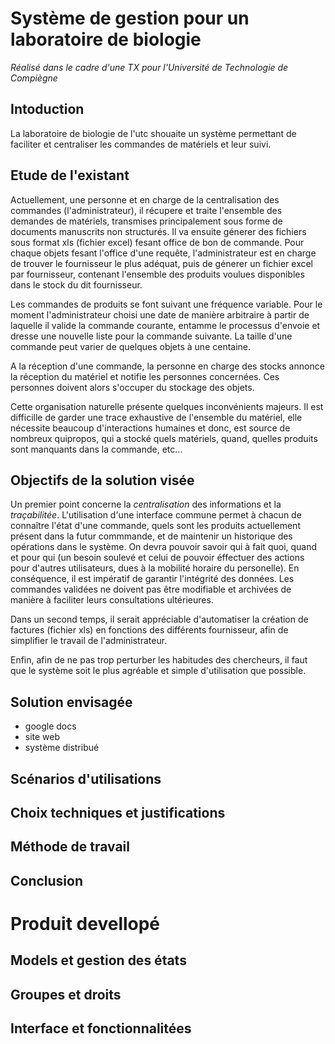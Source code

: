 Système de gestion pour un laboratoire de biologie
==================================================
*Réalisé dans le cadre d'une TX pour l'Université de Technologie de Compiègne*


Intoduction
-----------

La laboratoire de biologie de l'utc shouaite un système permettant de faciliter et centraliser les commandes de matériels et leur suivi.


Etude de l'existant
-------------------

Actuellement, une personne et en charge de la centralisation des commandes (l'administrateur), il récupere et traite l'ensemble des demandes de matériels, transmises principalement sous forme de documents manuscrits non structurés. Il va ensuite génerer des fichiers sous format xls (fichier excel) fesant office de bon de commande.
Pour chaque objets fesant l'office d'une requête, l'administrateur est en charge de trouver le fournisseur le plus adéquat, puis de génerer un fichier excel par fournisseur, contenant l'ensemble des produits voulues disponibles dans le stock du dit fournisseur.

Les commandes de produits se font suivant une fréquence variable. Pour le moment l'administrateur choisi une date de manière arbitraire à partir de laquelle il valide la commande courante, entamme le processus d'envoie et dresse une nouvelle liste pour la commande suivante. La taille d'une commande peut varier de quelques objets à une centaine.

A la réception d'une commande, la personne en charge des stocks annonce la réception du matériel et notifie les personnes concernées. Ces personnes doivent alors s'occuper du stockage des objets.

Cette organisation naturelle présente quelques inconvénients majeurs. Il est difficille de garder une trace exhaustive de l'ensemble du matériel, elle nécessite beaucoup d'interactions humaines et donc, est source de nombreux quipropos, qui a stocké quels matériels, quand, quelles produits sont manquants dans la commande, etc...


Objectifs de la solution visée
------------------------------

Un premier point concerne la *centralisation* des informations et la *traçabilitée*. L'utilisation d'une interface commune permet à chacun de connaître l'état d'une commande, quels sont les produits actuellement présent dans la futur commmande, et de maintenir un historique des opérations dans le système. On devra pouvoir savoir qui à fait quoi, quand et pour qui (un besoin soulevé et celui de pouvoir éffectuer des actions pour d'autres utilisateurs, dues à la mobilité horaire du personelle).
En conséquence, il est impératif de garantir l'intégrité des données. Les commandes validées ne doivent pas être modifiable et archivées de manière à faciliter leurs consultations ultérieures.

Dans un second temps, il serait appréciable d'automatiser la création de factures (fichier xls) en fonctions des différents fournisseur, afin de simplifier le travail de l'administrateur.

Enfin, afin de ne pas trop perturber les habitudes des chercheurs, il faut que le système soit le plus agréable et simple d'utilisation que possible.


Solution envisagée
------------------

 * google docs
 * site web
 * système distribué


Scénarios d'utilisations
------------------------


Choix techniques et justifications
----------------------------------


Méthode de travail
------------------


Conclusion
----------

Produit devellopé
=================

Models et gestion des états
---------------------------

Groupes et droits
-----------------

Interface et fonctionnalitées
-----------------------------



